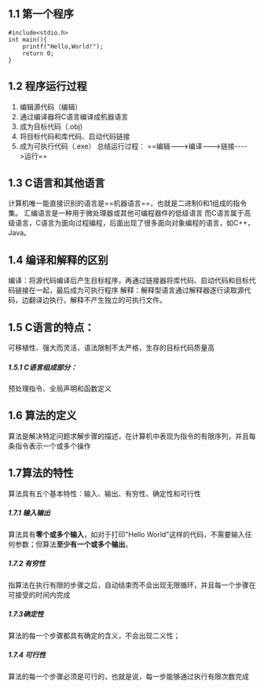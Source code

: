 
##  1.1 第一个程序

```
#include<stdio.h>  
int main(){
	printf("Hello,World!"); 
	return 0;
}
```

## 1.2 程序运行过程

1. 编辑源代码（编辑）
2. 通过编译器将C语言编译成机器语言
3. 成为目标代码（.obj) 
4. 将目标代码和库代码、启动代码链接
5. 成为可执行代码（.exe）
	总结运行过程：
	==编辑--->编译--->链接---->运行==


## 1.3 C语言和其他语言
计算机唯一能直接识别的语言是==机器语言==，也就是二进制0和1组成的指令集。
汇编语言是一种用于微处理器或其他可编程器件的低级语言
而C语言属于高级语言，C语言为面向过程编程，后面出现了很多面向对象编程的语言，如C++，Java。


## 1.4 编译和解释的区别
编译：将源代码编译后产生目标程序，再通过链接器将库代码、启动代码和目标代码链接在一起，最后成为可执行程序
解释：解释型语言通过解释器逐行读取源代码，边翻译边执行，解释不产生独立的可执行文件。


## 1.5 C语言的特点：
可移植性、强大而灵活，语法限制不太严格，生存的目标代码质量高
##### 1.5.1 C语言组成部分：
预处理指令、全局声明和函数定义



## 1.6 算法的定义
算法是解决特定问题求解步骤的描述，在计算机中表现为指令的有限序列，并且每条指令表示一个或多个操作






## 1.7算法的特性
算法具有五个基本特性：输入、输出、有穷性、确定性和可行性

##### 1.7.1 输入输出
算法具有**零个或多个输入**，如对于打印"Hello World"这样的代码，不需要输入任何参数；但算法**至少有一个或多个输出**。

##### 1.7.2 有穷性
指算法在执行有限的步骤之后，自动结束而不会出现无限循环，并且每一个步骤在可接受的时间内完成

##### 1.7.3确定性
算法的每一个步骤都具有确定的含义，不会出现二义性；

##### 1.7.4 可行性
算法的每一个步骤必须是可行的，也就是说，每一步能够通过执行有限次数完成








